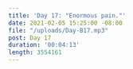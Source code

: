 ```yaml
---
title: 'Day 17: "Enormous pain."'
date: 2021-02-05 15:25:00 -08:00
file: "/uploads/Day-B17.mp3"
post: Day 17
duration: '00:04:13'
length: 3554161
---
```


